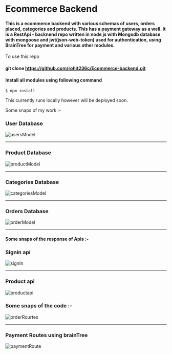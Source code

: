 # Ecommerce Backend

#### This is a ecommerce backend with various schemas of users, orders placed, categories and products. This has a payment gateway as a well. It is a RestApi - backnend repo written in node js with Mongodb database with mongoose  and  jwt(json-web-token) used for authentication, using BrainTree for payment and various other modules.

To use this repo

#### git clone https://github.com/rohit236c/Ecommerce-backend.git

#### Install all modules using following command

`$ npm install`

This currently runs locally however will be deployed soon.

Some snaps of my work :-

### User Database
![usersModel](https://user-images.githubusercontent.com/48955048/71665520-4e8c3a80-2d83-11ea-8631-7d228b663f24.JPG)

----

### Product Database
![productModel](https://user-images.githubusercontent.com/48955048/71665342-834bc200-2d82-11ea-9f49-fdf250f7affc.JPG)

----

### Categories Database
![categoriesModel](https://user-images.githubusercontent.com/48955048/71665592-94e19980-2d83-11ea-93cf-b854a8369b39.JPG)

----
### Orders Database
![orderModel](https://user-images.githubusercontent.com/48955048/71665620-b80c4900-2d83-11ea-83cc-05d0ad52122e.JPG)

----

#### Some snaps of the response of Apis :-

### Signin api
![signIn](https://user-images.githubusercontent.com/48955048/71665691-d83c0800-2d83-11ea-933e-67f324b80db8.JPG)

----

### Product api
![productapi](https://user-images.githubusercontent.com/48955048/71665757-0b7e9700-2d84-11ea-85c9-2a1c75b8fc90.JPG)


### Some snaps of the code :-

![orderRourtes](https://user-images.githubusercontent.com/48955048/71665780-26e9a200-2d84-11ea-89a8-9b236852a43d.JPG)

----
### Payment Routes using brainTree
![paymentRoute](https://user-images.githubusercontent.com/48955048/71665839-5698aa00-2d84-11ea-9d73-d17c40365332.JPG)



